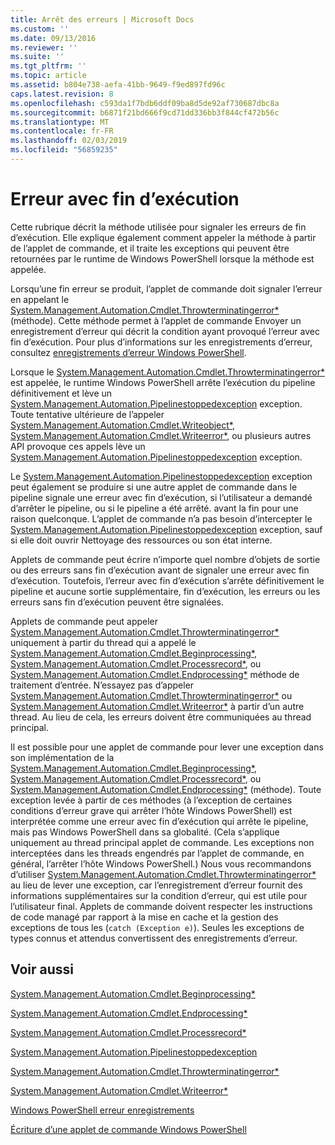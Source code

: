 ```yaml
---
title: Arrêt des erreurs | Microsoft Docs
ms.custom: ''
ms.date: 09/13/2016
ms.reviewer: ''
ms.suite: ''
ms.tgt_pltfrm: ''
ms.topic: article
ms.assetid: b804e738-aefa-41bb-9649-f9ed897fd96c
caps.latest.revision: 8
ms.openlocfilehash: c593da1f7bdb6ddf09ba8d5de92af730687dbc8a
ms.sourcegitcommit: b6871f21bd666f9cd71dd336bb3f844cf472b56c
ms.translationtype: MT
ms.contentlocale: fr-FR
ms.lasthandoff: 02/03/2019
ms.locfileid: "56859235"
---
```

# <a name="terminating-errors"></a>Erreur avec fin d’exécution

Cette rubrique décrit la méthode utilisée pour signaler les erreurs de fin d’exécution. Elle explique également comment appeler la méthode à partir de l’applet de commande, et il traite les exceptions qui peuvent être retournées par le runtime de Windows PowerShell lorsque la méthode est appelée.

Lorsqu’une fin erreur se produit, l’applet de commande doit signaler l’erreur en appelant le [System.Management.Automation.Cmdlet.Throwterminatingerror*](/dotnet/api/System.Management.Automation.Cmdlet.ThrowTerminatingError) (méthode). Cette méthode permet à l’applet de commande Envoyer un enregistrement d’erreur qui décrit la condition ayant provoqué l’erreur avec fin d’exécution. Pour plus d’informations sur les enregistrements d’erreur, consultez [enregistrements d’erreur Windows PowerShell](./windows-powershell-error-records.md).

Lorsque le [System.Management.Automation.Cmdlet.Throwterminatingerror*](/dotnet/api/System.Management.Automation.Cmdlet.ThrowTerminatingError) est appelée, le runtime Windows PowerShell arrête l’exécution du pipeline définitivement et lève un [ System.Management.Automation.Pipelinestoppedexception](/dotnet/api/System.Management.Automation.PipelineStoppedException) exception. Toute tentative ultérieure de l’appeler [System.Management.Automation.Cmdlet.Writeobject*](/dotnet/api/System.Management.Automation.Cmdlet.WriteObject), [System.Management.Automation.Cmdlet.Writeerror*](/dotnet/api/System.Management.Automation.Cmdlet.WriteError), ou plusieurs autres API provoque ces appels lève un [System.Management.Automation.Pipelinestoppedexception](/dotnet/api/System.Management.Automation.PipelineStoppedException) exception.

Le [System.Management.Automation.Pipelinestoppedexception](/dotnet/api/System.Management.Automation.PipelineStoppedException) exception peut également se produire si une autre applet de commande dans le pipeline signale une erreur avec fin d’exécution, si l’utilisateur a demandé d’arrêter le pipeline, ou si le pipeline a été arrêté. avant la fin pour une raison quelconque. L’applet de commande n’a pas besoin d’intercepter le [System.Management.Automation.Pipelinestoppedexception](/dotnet/api/System.Management.Automation.PipelineStoppedException) exception, sauf si elle doit ouvrir Nettoyage des ressources ou son état interne.

Applets de commande peut écrire n’importe quel nombre d’objets de sortie ou des erreurs sans fin d’exécution avant de signaler une erreur avec fin d’exécution. Toutefois, l’erreur avec fin d’exécution s’arrête définitivement le pipeline et aucune sortie supplémentaire, fin d’exécution, les erreurs ou les erreurs sans fin d’exécution peuvent être signalées.

Applets de commande peut appeler [System.Management.Automation.Cmdlet.Throwterminatingerror*](/dotnet/api/System.Management.Automation.Cmdlet.ThrowTerminatingError) uniquement à partir du thread qui a appelé le [System.Management.Automation.Cmdlet.Beginprocessing*](/dotnet/api/System.Management.Automation.Cmdlet.BeginProcessing), [ System.Management.Automation.Cmdlet.Processrecord*](/dotnet/api/System.Management.Automation.Cmdlet.ProcessRecord), ou [System.Management.Automation.Cmdlet.Endprocessing*](/dotnet/api/System.Management.Automation.Cmdlet.EndProcessing) méthode de traitement d’entrée. N’essayez pas d’appeler [System.Management.Automation.Cmdlet.Throwterminatingerror*](/dotnet/api/System.Management.Automation.Cmdlet.ThrowTerminatingError) ou [System.Management.Automation.Cmdlet.Writeerror*](/dotnet/api/System.Management.Automation.Cmdlet.WriteError) à partir d’un autre thread. Au lieu de cela, les erreurs doivent être communiquées au thread principal.

Il est possible pour une applet de commande pour lever une exception dans son implémentation de la [System.Management.Automation.Cmdlet.Beginprocessing*](/dotnet/api/System.Management.Automation.Cmdlet.BeginProcessing), [System.Management.Automation.Cmdlet.Processrecord*](/dotnet/api/System.Management.Automation.Cmdlet.ProcessRecord), ou [System.Management.Automation.Cmdlet.Endprocessing*](/dotnet/api/System.Management.Automation.Cmdlet.EndProcessing) (méthode). Toute exception levée à partir de ces méthodes (à l’exception de certaines conditions d’erreur grave qui arrêter l’hôte Windows PowerShell) est interprétée comme une erreur avec fin d’exécution qui arrête le pipeline, mais pas Windows PowerShell dans sa globalité. (Cela s’applique uniquement au thread principal applet de commande. Les exceptions non interceptées dans les threads engendrés par l’applet de commande, en général, l’arrêter l’hôte Windows PowerShell.) Nous vous recommandons d’utiliser [System.Management.Automation.Cmdlet.Throwterminatingerror*](/dotnet/api/System.Management.Automation.Cmdlet.ThrowTerminatingError) au lieu de lever une exception, car l’enregistrement d’erreur fournit des informations supplémentaires sur la condition d’erreur, qui est utile pour l’utilisateur final. Applets de commande doivent respecter les instructions de code managé par rapport à la mise en cache et la gestion des exceptions de tous les (`catch (Exception e)`). Seules les exceptions de types connus et attendus convertissent des enregistrements d’erreur.

## <a name="see-also"></a>Voir aussi

[System.Management.Automation.Cmdlet.Beginprocessing*](/dotnet/api/System.Management.Automation.Cmdlet.BeginProcessing)

[System.Management.Automation.Cmdlet.Endprocessing*](/dotnet/api/System.Management.Automation.Cmdlet.EndProcessing)

[System.Management.Automation.Cmdlet.Processrecord*](/dotnet/api/System.Management.Automation.Cmdlet.ProcessRecord)

[System.Management.Automation.Pipelinestoppedexception](/dotnet/api/System.Management.Automation.PipelineStoppedException)

[System.Management.Automation.Cmdlet.Throwterminatingerror*](/dotnet/api/System.Management.Automation.Cmdlet.ThrowTerminatingError)

[System.Management.Automation.Cmdlet.Writeerror*](/dotnet/api/System.Management.Automation.Cmdlet.WriteError)

[Windows PowerShell erreur enregistrements](./windows-powershell-error-records.md)

[Écriture d’une applet de commande Windows PowerShell](./writing-a-windows-powershell-cmdlet.md)
